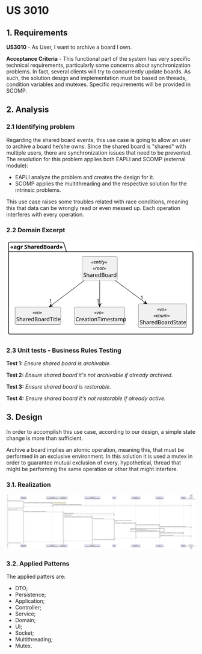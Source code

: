 # US 3010

## 1. Requirements

**US3010** - As User, I want to archive a board I own.

**Acceptance Criteria** - This functional part of the system has very specific technical requirements, particularly some
concerns about synchronization problems.
In fact, several clients will try to concurrently update boards.
As such, the solution design and implementation must be based on threads, condition variables and mutexes.
Specific requirements will be provided in SCOMP.

## 2. Analysis

### 2.1 Identifying problem

Regarding the shared board events, this use case is going to allow an user to archive a board he/she owns.
Since the shared board is "shared" with multiple users, there are synchronization issues that need to be prevented.
The resolution for this problem applies both EAPLI and SCOMP (external module):
- EAPLI analyze the problem and creates the design for it.
- SCOMP applies the multithreading and the respective solution for the intrinsic problems.

This use case raises some troubles related with race conditions, meaning this that data can be wrongly read or even 
messed up. Each operation interferes with every operation.

### 2.2 Domain Excerpt
![excerpt diagram](domain_excerpt_3010.svg "domain_excerpt_3010.svg")

### 2.3 Unit tests - Business Rules Testing

**Test 1:** *Ensure shared board is archivable.*

**Test 2:** *Ensure shared board it's not archivable if already archived.*

**Test 3:** *Ensure shared board is restorable.*

**Test 4:** *Ensure shared board it's not restorable if already active.*


## 3. Design
In order to accomplish this use case, according to our design, a simple state change is more than sufficient.

Archive a board implies an atomic operation, meaning this, that must be performed in an exclusive environment.
In this solution it is used a mutex in order to guarantee mutual exclusion of every, hypothetical, thread that might
be performing the same operation or other that might interfere.
### 3.1. Realization
![sequence diagram](sequence_diagram_3010.svg "sequence_diagram_3010.svg")

### 3.2. Applied Patterns
The applied patters are:
* DTO;
* Persistence;
* Application;
* Controller;
* Service;
* Domain;
* UI;
* Socket;
* Multithreading;
* Mutex.


